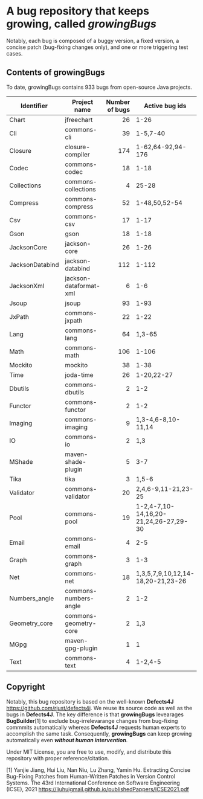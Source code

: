 # A bug repository that keeps growing, called ***growingBugs***

Notably, each bug is composed of a buggy version, a fixed version, a concise patch (bug-fixing changes only), and one or more triggering test cases.

## Contents of growingBugs
To date, growingBugs contains 933 bugs from open-source Java projects. 

| Identifier      | Project name               | Number of bugs | Active bug ids      | Deprecated bug ids (\*) |
|-----------------|----------------------------|---------------:|---------------------|-------------------------| 
| Chart           | jfreechart                 |       26       | 1-26                | None                    |
| Cli             | commons-cli                |       39       | 1-5,7-40            | 6                       |
| Closure         | closure-compiler           |      174       | 1-62,64-92,94-176   | 63,93                   |
| Codec           | commons-codec              |       18       | 1-18                | None                    |
| Collections     | commons-collections        |        4       | 25-28               | 1-24                    |
| Compress        | commons-compress           |       52       | 1-48,50,52-54       | None                    |
| Csv             | commons-csv                |       17       | 1-17                | None                    |
| Gson            | gson                       |       18       | 1-18                | None                    |
| JacksonCore     | jackson-core               |       26       | 1-26                | None                    |
| JacksonDatabind | jackson-databind           |      112       | 1-112               | None                    |
| JacksonXml      | jackson-dataformat-xml     |        6       | 1-6                 | None                    |
| Jsoup           | jsoup                      |       93       | 1-93                | None                    |
| JxPath          | commons-jxpath             |       22       | 1-22                | None                    |
| Lang            | commons-lang               |       64       | 1,3-65              | 2                       |
| Math            | commons-math               |      106       | 1-106               | None                    |
| Mockito         | mockito                    |       38       | 1-38                | None                    |
| Time            | joda-time                  |       26       | 1-20,22-27          | 21                      |
| Dbutils         | commons-dbutils            |        2       | 1-2                 | None                    |
| Functor         | commons-functor            |        2       | 1-2                 | None                    |
| Imaging         | commons-imaging            |        9       | 1,3-4,6-8,10-11,14  | None                    |
| IO              | commons-io                 |        2       | 1,3                 | None                    |
| MShade          | maven-shade-plugin         |        5       | 3-7                 | None                    |
| Tika            | tika                       |        3       | 1,5-6               | None                    |
| Validator       | commons-validator          |        20      | 2,4,6-9,11-21,23-25 | None                    |
| Pool            | commons-pool               |        19      | 1-2,4-7,10-14,16,20-21,24,26-27,29-30| None   |
| Email           | commons-email              |        4       | 2-5                 | None                    |
| Graph           | commons-graph              |        3       | 1-3                 | None                    |
| Net             | commons-net                |        18      | 1,3,5,7,9,10,12,14-18,20-21,23-26             | None                    |
| Numbers_angle   | commons-numbers-angle  |              2 | 1-2               | None                    |
| Geometry_core   | commons-geometry-core  |              2 | 1,3               | None                    |
| MGpg            | maven-gpg-plugin       |              1 | 1               | None                    |
| Text            | commons-text           |              4 | 1-2,4-5               | None                    |


## Copyright
Notably, this bug repository is based on the well-known **Defects4J** https://github.com/rjust/defects4j. We reuse its source code as well as the bugs in **Defects4J**. The key difference is that **growingBugs** levearages **BugBuilder**[1] to exclude bug-irrelevarange changes from bug-fixing commmits automatically whereas **Defects4J** requests human experts to accomplish the same task. Consequently, **growingBugs** can keep growing automatically even ***without human intervention***.  

Under MIT License, you are free to use, modify, and distribute this repository with proper reference/citation.

[1] Yanjie Jiang, Hui Liu, Nan Niu, Lu Zhang, Yamin Hu. Extracting Concise Bug-Fixing Patches from Human-Written Patches in Version Control Systems. The 43rd International Conference on Software Engineering (ICSE), 2021 https://liuhuigmail.github.io/publishedPappers/ICSE2021.pdf
